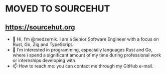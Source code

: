 # MOVED TO SOURCEHUT
## https://sourcehut.org

- 👋 Hi, I’m @medzernik. I am a Senior Software Engineer with a focus on Rust, Go, Zig and TypeScript.
- 👀 I’m interested in programming, especially languages Rust and Go, where i spend a significant amount of my time during professional work or internships developing with.
- 📫 How to reach me: you can contact me through my GitHub e-mail.
